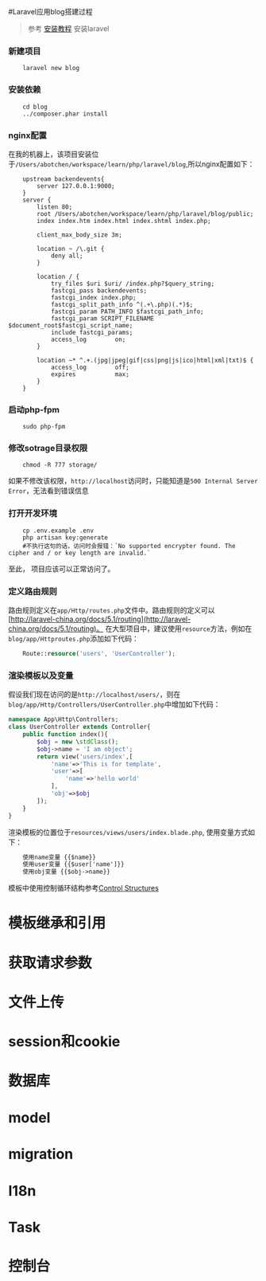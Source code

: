 #Laravel应用blog搭建过程

> 参考 [安装教程](http://laravel-china.org/docs/5.1/installation) 安装laravel

### 新建项目
```shell
    laravel new blog
```

### 安装依赖
```shell
    cd blog
    ../composer.phar install
```

### nginx配置
在我的机器上，该项目安装位于`/Users/abotchen/workspace/learn/php/laravel/blog`,所以nginx配置如下：
```shell
    upstream backendevents{
        server 127.0.0.1:9000;
    }
    server {
        listen 80;
        root /Users/abotchen/workspace/learn/php/laravel/blog/public;
        index index.htm index.html index.shtml index.php;

        client_max_body_size 3m;

        location ~ /\.git {
            deny all;
        }
        
        location / {
            try_files $uri $uri/ /index.php?$query_string;
            fastcgi_pass backendevents;
            fastcgi_index index.php;
            fastcgi_split_path_info ^(.+\.php)(.*)$;   
            fastcgi_param PATH_INFO $fastcgi_path_info;
            fastcgi_param SCRIPT_FILENAME $document_root$fastcgi_script_name;
            include fastcgi_params;
            access_log        on;
        }

        location ~* ^.+.(jpg|jpeg|gif|css|png|js|ico|html|xml|txt)$ {
            access_log        off;
            expires           max;
        }
    }
```

### 启动php-fpm
```shell
    sudo php-fpm
```

### 修改sotrage目录权限
```shell
    chmod -R 777 storage/
```
如果不修改该权限，`http://localhost`访问时，只能知道是`500 Internal Server Error`，无法看到错误信息

### 打开开发环境
```shell
    cp .env.example .env
    php artisan key:generate
    #不执行这句的话，访问时会报错：`No supported encrypter found. The cipher and / or key length are invalid.`
```

至此， 项目应该可以正常访问了。

### 定义路由规则
路由规则定义在`app/Http/routes.php`文件中。路由规则的定义可以[http://laravel-china.org/docs/5.1/routing](http://laravel-china.org/docs/5.1/routing)。
在大型项目中，建议使用`resource`方法，例如在`blog/app/Httproutes.php`添加如下代码：
```php
    Route::resource('users', 'UserController');
```

### 渲染模板以及变量
假设我们现在访问的是`http://localhost/users/`，则在`blog/app/Http/Controllers/UserController.php`中增加如下代码：
```php
namespace App\Http\Controllers;
class UserController extends Controller{
    public function index(){
        $obj = new \stdClass();
        $obj->name = 'I am object';
        return view('users/index',[
            'name'=>'This is for template',
            'user'=>[
                'name'=>'hello world'
            ],
            'obj'=>$obj
        ]);
    }
}
```
渲染模板的位置位于`resources/views/users/index.blade.php`, 使用变量方式如下：
```html
    使用name变量 {{$name}} 
    使用user变量 {{$user['name']}}
    使用obj变量 {{$obj->name}}
```
模板中使用控制循环结构参考[Control Structures](https://laravel.com/docs/5.1/blade#control-structures)

# 模板继承和引用

# 获取请求参数
# 文件上传
# session和cookie
# 数据库
# model
# migration
# I18n
# Task

# 控制台





